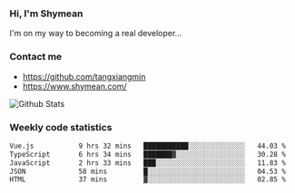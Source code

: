 ### Hi, I'm Shymean

I'm on my way to becoming a real developer...

### Contact me

- <https://github.com/tangxiangmin>
- <https://www.shymean.com/>

![Github Stats](https://github-readme-stats.vercel.app/api?username=tangxiangmin&show_icons=true&theme=dark)


###  Weekly code statistics

<!--START_SECTION:waka-->

```txt
Vue.js           9 hrs 32 mins   ███████████░░░░░░░░░░░░░░   44.03 %
TypeScript       6 hrs 34 mins   ███████▓░░░░░░░░░░░░░░░░░   30.28 %
JavaScript       2 hrs 33 mins   ███░░░░░░░░░░░░░░░░░░░░░░   11.83 %
JSON             58 mins         █░░░░░░░░░░░░░░░░░░░░░░░░   04.53 %
HTML             37 mins         ▓░░░░░░░░░░░░░░░░░░░░░░░░   02.85 %
```

<!--END_SECTION:waka-->